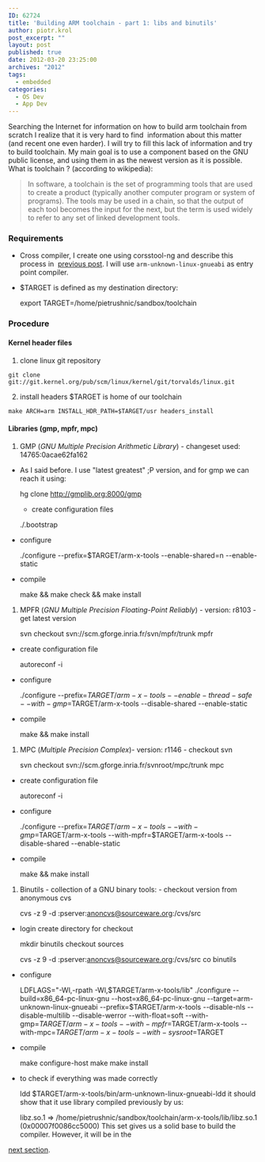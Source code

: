 ```yaml
---
ID: 62724
title: 'Building ARM toolchain - part 1: libs and binutils'
author: piotr.krol
post_excerpt: ""
layout: post
published: true
date: 2012-03-20 23:25:00
archives: "2012"
tags:
  - embedded
categories:
  - OS Dev
  - App Dev
---
```

Searching the Internet for information on how to build arm toolchain from
scratch I realize that it is very hard to find  information about this matter
(and recent one even harder). I will try to fill this lack of information and
try to build toolchain. My main goal is to use a component based on the GNU
public license, and using them in as the newest version as it is possible. What
is toolchain ? (according to wikipedia):

> In software, a toolchain is the set of programming tools that are used to
create a product (typically another computer program or system of programs). The
tools may be used in a chain, so that the output of each tool becomes the input
for the next, but the term is used widely to refer to any set of linked
development tools.

### Requirements

*   Cross compiler, I create one using corsstool-ng and describe this process in 
[previous post][1]. I will use `arm-unknown-linux-gnueabi` as entry point compiler.
*   $TARGET is defined as my destination directory:

    export TARGET=/home/pietrushnic/sandbox/toolchain  


### Procedure

#### Kernel header files

1.  clone linux git repository
```
git clone git://git.kernel.org/pub/scm/linux/kernel/git/torvalds/linux.git
```
2.  install headers $TARGET is home of our toolchain
```
make ARCH=arm INSTALL_HDR_PATH=$TARGET/usr headers_install
```

#### Libraries (gmp, mpfr, mpc)

1.  GMP (*GNU Multiple Precision Arithmetic Library*) - changeset used: 14765:0acae62fa162

* As I said before. I use "latest greatest" ;P version, and for gmp we can reach it using:

    hg clone http://gmplib.org:8000/gmp


     - create configuration files


    ./.bootstrap


*   configure

    ./configure --prefix=$TARGET/arm-x-tools --enable-shared=n --enable-static


*   compile

    make && make check && make install


1.  MPFR (*GNU Multiple Precision Floating-Point Reliably*) - version: r8103 - get latest version

    svn checkout svn://scm.gforge.inria.fr/svn/mpfr/trunk mpfr


*   create configuration file

    autoreconf -i


*   configure

    ./configure --prefix=$TARGET/arm-x-tools --enable-thread-safe  --with-gmp=$TARGET/arm-x-tools --disable-shared --enable-static


*   compile

    make && make install


1.  MPC (*Multiple Precision Complex*)- version: r1146 - checkout svn

    svn checkout svn://scm.gforge.inria.fr/svnroot/mpc/trunk mpc


*   create configuration file

    autoreconf -i


*   configure

    ./configure --prefix=$TARGET/arm-x-tools  --with-gmp=$TARGET/arm-x-tools --with-mpfr=$TARGET/arm-x-tools  --disable-shared --enable-static


*   compile

    make && make install


1.  Binutils - collection of a GNU binary tools: - checkout version from anonymous cvs

    cvs -z 9 -d :pserver:anoncvs@sourceware.org:/cvs/src


*   login create directory for checkout

    mkdir binutils
     checkout sources

    cvs -z 9 -d :pserver:anoncvs@sourceware.org:/cvs/src co binutils


*   configure

    LDFLAGS="-Wl,-rpath -Wl,$TARGET/arm-x-tools/lib" ./configure
    --build=x86_64-pc-linux-gnu --host=x86_64-pc-linux-gnu
    --target=arm-unknown-linux-gnueabi --prefix=$TARGET/arm-x-tools
    --disable-nls --disable-multilib --disable-werror --with-float=soft
    --with-gmp=$TARGET/arm-x-tools --with-mpfr=$TARGET/arm-x-tools
    --with-mpc=$TARGET/arm-x-tools --with-sysroot=$TARGET


*   compile

    make configure-host make make install


*   to check if everything was made correctly

    ldd $TARGET/arm-x-tools/bin/arm-unknown-linux-gnueabi-ldd
     it should show that it use library compiled previously by us:

    libz.so.1 => /home/pietrushnic/sandbox/toolchain/arm-x-tools/lib/libz.so.1  (0x00007f0086cc5000)
     This set gives us a solid base to build the compiler. However, it will be in the

[next section][2].

 [1]: /2012/03/14/quick-build-of-arm-unknown-linux
 [2]: /2012/04/12/building-arm-toolchain-part-2-gcc-and
